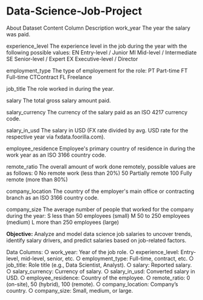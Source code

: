 # Data-Science-Job-Project
About Dataset
Content
Column Description
work_year The year the salary was paid.

experience_level The experience level in the job during the year with the following possible values: EN Entry-level / Junior MI Mid-level / Intermediate SE Senior-level / Expert EX Executive-level / Director

employment_type The type of employement for the role: PT Part-time FT Full-time CTContract FL Freelance

job_title The role worked in during the year.

salary The total gross salary amount paid.

salary_currency The currency of the salary paid as an ISO 4217 currency code.

salary_in_usd The salary in USD (FX rate divided by avg. USD rate for the respective year via fxdata.foorilla.com).

employee_residence Employee's primary country of residence in during the work year as an ISO 3166 country code.

remote_ratio The overall amount of work done remotely, possible values are as follows: 0 No remote work (less than 20%) 50 Partially remote 100 Fully remote (more than 80%)


company_location The country of the employer's main office or contracting branch as an ISO 3166 country code.

company_size The average number of people that worked for the company during the year: S less than 50 employees (small) M 50 to 250 employees (medium) L more than 250 employees (large)

**Objective:**
Analyze and model data science job salaries to uncover trends,
identify salary drivers, and predict salaries based on job-related factors.

Data Columns:
○ work_year: Year of the job role.
○ experience_level: Entry-level, mid-level, senior, etc.
○ employment_type: Full-time, contract, etc.
○ job_title: Role title (e.g., Data Scientist, Analyst).
○ salary: Reported salary.
○ salary_currency: Currency of salary.
○ salary_in_usd: Converted salary in USD.
○ employee_residence: Country of the employee.
○ remote_ratio: 0 (on-site), 50 (hybrid), 100 (remote).
○ company_location: Company’s country.
○ company_size: Small, medium, or large.
